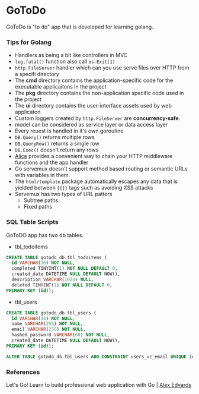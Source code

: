# GoToDo
GoToDo is "to do" app that is developed for learning golang.

### Tips for Golang
* Handlers as being a bit like controllers in MVC
* `log.fatal()` function also call `os.Exit(1)`
* `http.FileServer` handler which can you use serve files over HTTP from a specifi directory
* The **cmd** directory contains the application-specific code for the executable applicaitons in the project
* The **pkg** directory contains the non-application specific code used in the project
* The **ui** directory contains the user-interface assets used by web applicaton
* Custom loggers created by `http.FileServer` are **concurrency-safe**.
* model can be considered as service layer or data access layer
* Every reuest is handled in it's own goroutine
* `DB.Query()` returns multiple rows
* `DB.QueryRow()` returns a single row
* `DB.Exec()` doesn't return any rows
* [Alice](https://github.com/justinas/alice) provides a convenient way to chain your HTTP middleware functions and the app handler
* Go servemux doesn't support method based routing or semantic URLs with variables in them.
* The `html/template` package automatically escapes any data that is yielded between `{{}}` tags such as avoiding XSS attacks
* Servemux has two types of URL patters
    * Subtree paths
    * Fixed paths

### SQL Table Scripts
GoToDO app has two db tables.

* tbl_todoitems
```sql
CREATE TABLE gotodo_db.tbl_todoitems (
  id VARCHAR(36) NOT NULL,
  completed TINYINT(1) NOT NULL DEFAULT 0,
  created_date DATETIME NULL DEFAULT NOW(),
  description VARCHAR(1024) NULL,
  deleted TINYINT(1) NOT NULL DEFAULT 0,
PRIMARY KEY (id));
```
* tbl_users
```sql
CREATE TABLE gotodo_db.tbl_users (
  id VARCHAR(36) NOT NULL,
  name VARCHAR(255) NOT NULL,
  email VARCHAR(255) NOT NULL,
  hashed_password VARCHAR(60) NOT NULL,
  created_date DATETIME NULL DEFAULT NOW(),
PRIMARY KEY (id));

ALTER TABLE gotodo_db.tbl_users ADD CONSTRAINT users_uc_email UNIQUE (email);
```

### References

Let's Go! Learn to build professional web application with Go | [Alex Edvards](https://lets-go.alexedwards.net/)
